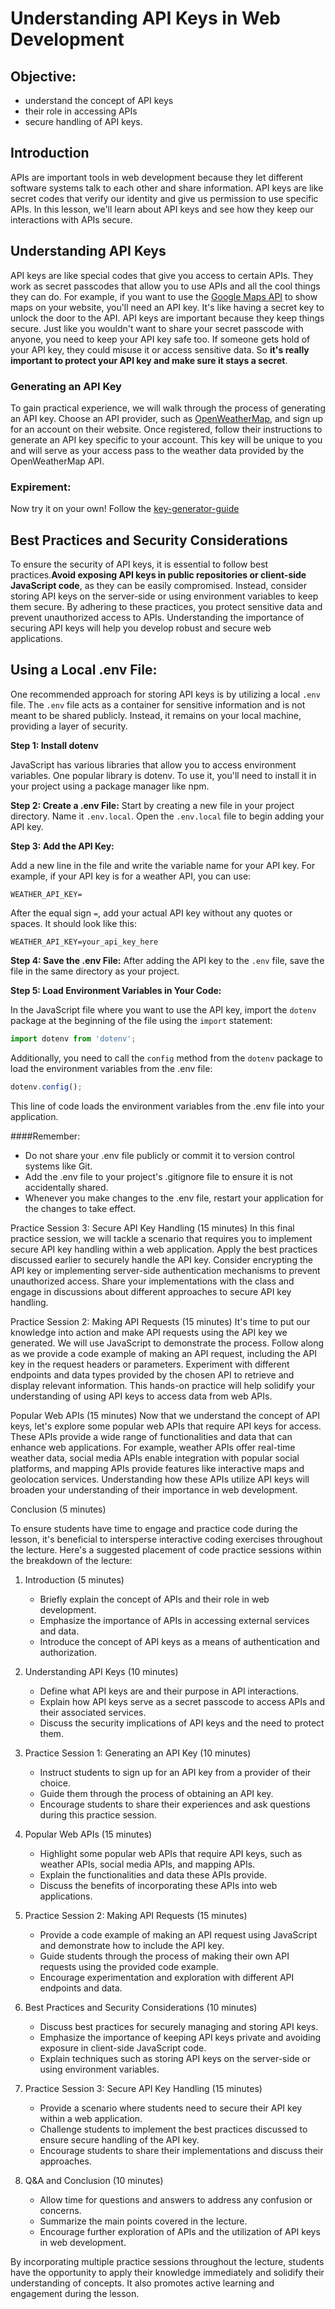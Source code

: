 # Understanding API Keys in Web Development

## Objective:
* understand the concept of API keys 
* their role in accessing APIs
* secure handling of API keys.


## Introduction 
APIs are important tools in web development because they let different software systems talk to each other and share information. API keys are like secret codes that verify our identity and give us permission to use specific APIs. In this lesson, we'll learn about API keys and see how they keep our interactions with APIs secure.

## Understanding API Keys 
API keys are like special codes that give you access to certain APIs. They work as secret passcodes that allow you to use APIs and all the cool things they can do. For example, if you want to use the [Google Maps API](https://developers.google.com/maps) to show maps on your website, you'll need an API key. It's like having a secret key to unlock the door to the API. API keys are important because they keep things secure. Just like you wouldn't want to share your secret passcode with anyone, you need to keep your API key safe too. If someone gets hold of your API key, they could misuse it or access sensitive data. So **it's really important to protect your API key and make sure it stays a secret**.

### Generating an API Key 
To gain practical experience, we will walk through the process of generating an API key. Choose an API provider, such as [OpenWeatherMap](https://openweathermap.org/), and sign up for an account on their website. Once registered, follow their instructions to generate an API key specific to your account. This key will be unique to you and will serve as your access pass to the weather data provided by the OpenWeatherMap API.

### Expirement:

Now try it on your own!
Follow the [key-generator-guide](./expirement/key-generator-guide.md)


## Best Practices and Security Considerations
To ensure the security of API keys, it is essential to follow best practices.**Avoid exposing API keys in public repositories or client-side JavaScript code**, as they can be easily compromised. Instead, consider storing API keys on the server-side or using environment variables to keep them secure. By adhering to these practices, you protect sensitive data and prevent unauthorized access to APIs. Understanding the importance of securing API keys will help you develop robust and secure web applications.

## Using a Local .env File:
One recommended approach for storing API keys is by utilizing a local `.env` file. The `.env` file acts as a container for sensitive information and is not meant to be shared publicly. Instead, it remains on your local machine, providing a layer of security.

**Step 1: Install dotenv**

JavaScript has various libraries that allow you to access environment variables. One popular library is dotenv. To use it, you'll need to install it in your project using a package manager like npm. 

**Step 2: Create a .env File:**
Start by creating a new file in your project directory. Name it `.env.local`. Open the `.env.local` file to begin adding your API key.

**Step 3: Add the API Key:**

Add a new line in the file and write the variable name for your API key. For example, if your API key is for a weather API, you can use:

```
WEATHER_API_KEY=
```

After the equal sign `=`, add your actual API key without any quotes or spaces. It should look like this:
```
WEATHER_API_KEY=your_api_key_here

```
**Step 4: Save the .env File:**
After adding the API key to the `.env` file, save the file in the same directory as your project.

**Step 5: Load Environment Variables in Your Code:**

In the JavaScript file where you want to use the API key, import the `dotenv` package at the beginning of the file using the `import` statement:
```js
import dotenv from 'dotenv';
```
Additionally, you need to call the `config` method from the `dotenv` package to load the environment variables from the .env file:
```javascript
dotenv.config();
```
This line of code loads the environment variables from the .env file into your application.

####Remember:

- Do not share your .env file publicly or commit it to version control systems like Git.
- Add the .env file to your project's .gitignore file to ensure it is not accidentally shared.
- Whenever you make changes to the .env file, restart your application for the changes to take effect.



Practice Session 3: Secure API Key Handling (15 minutes)
In this final practice session, we will tackle a scenario that requires you to implement secure API key handling within a web application. Apply the best practices discussed earlier to securely handle the API key. Consider encrypting the API key or implementing server-side authentication mechanisms to prevent unauthorized access. Share your implementations with the class and engage in discussions about different approaches to secure API key handling.

Practice Session 2: Making API Requests (15 minutes)
It's time to put our knowledge into action and make API requests using the API key we generated. We will use JavaScript to demonstrate the process. Follow along as we provide a code example of making an API request, including the API key in the request headers or parameters. Experiment with different endpoints and data types provided by the chosen API to retrieve and display relevant information. This hands-on practice will help solidify your understanding of using API keys to access data from web APIs.

Popular Web APIs (15 minutes)
Now that we understand the concept of API keys, let's explore some popular web APIs that require API keys for access. These APIs provide a wide range of functionalities and data that can enhance web applications. For example, weather APIs offer real-time weather data, social media APIs enable integration with popular social platforms, and mapping APIs provide features like interactive maps and geolocation services. Understanding how these APIs utilize API keys will broaden your understanding of their importance in web development.

Conclusion (5 minutes)

To ensure students have time to engage and practice code during the lesson, it's beneficial to intersperse interactive coding exercises throughout the lecture. Here's a suggested placement of code practice sessions within the breakdown of the lecture:

1. Introduction (5 minutes)
   - Briefly explain the concept of APIs and their role in web development.
   - Emphasize the importance of APIs in accessing external services and data.
   - Introduce the concept of API keys as a means of authentication and authorization.

2. Understanding API Keys (10 minutes)
   - Define what API keys are and their purpose in API interactions.
   - Explain how API keys serve as a secret passcode to access APIs and their associated services.
   - Discuss the security implications of API keys and the need to protect them.

3. Practice Session 1: Generating an API Key (10 minutes)
   - Instruct students to sign up for an API key from a provider of their choice.
   - Guide them through the process of obtaining an API key.
   - Encourage students to share their experiences and ask questions during this practice session.

4. Popular Web APIs (15 minutes)
   - Highlight some popular web APIs that require API keys, such as weather APIs, social media APIs, and mapping APIs.
   - Explain the functionalities and data these APIs provide.
   - Discuss the benefits of incorporating these APIs into web applications.

5. Practice Session 2: Making API Requests (15 minutes)
   - Provide a code example of making an API request using JavaScript and demonstrate how to include the API key.
   - Guide students through the process of making their own API requests using the provided code example.
   - Encourage experimentation and exploration with different API endpoints and data.

6. Best Practices and Security Considerations (10 minutes)
   - Discuss best practices for securely managing and storing API keys.
   - Emphasize the importance of keeping API keys private and avoiding exposure in client-side JavaScript code.
   - Explain techniques such as storing API keys on the server-side or using environment variables.

7. Practice Session 3: Secure API Key Handling (15 minutes)
   - Provide a scenario where students need to secure their API key within a web application.
   - Challenge students to implement the best practices discussed to ensure secure handling of the API key.
   - Encourage students to share their implementations and discuss their approaches.

8. Q&A and Conclusion (10 minutes)
   - Allow time for questions and answers to address any confusion or concerns.
   - Summarize the main points covered in the lecture.
   - Encourage further exploration of APIs and the utilization of API keys in web development.

By incorporating multiple practice sessions throughout the lecture, students have the opportunity to apply their knowledge immediately and solidify their understanding of concepts. It also promotes active learning and engagement during the lesson.

